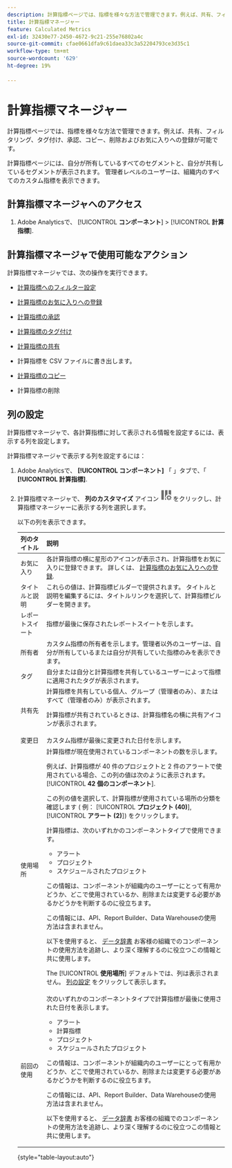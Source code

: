 ```yaml
---
description: 計算指標ページでは、指標を様々な方法で管理できます。例えば、共有、フィルタリング、タグ付け、承認、コピー、削除およびお気に入りへの登録が可能です。
title: 計算指標マネージャー
feature: Calculated Metrics
exl-id: 32430e77-2450-4672-9c21-255e76802a4c
source-git-commit: cfae0661dfa9c61daea33c3a52204793ce3d35c1
workflow-type: tm+mt
source-wordcount: '629'
ht-degree: 19%

---
```


# 計算指標マネージャー

計算指標ページでは、指標を様々な方法で管理できます。例えば、共有、フィルタリング、タグ付け、承認、コピー、削除およびお気に入りへの登録が可能です。

計算指標ページには、自分が所有しているすべてのセグメントと、自分が共有しているセグメントが表示されます。 管理者レベルのユーザーは、組織内のすべてのカスタム指標を表示できます。

<!-- add screenshot -->

## 計算指標マネージャへのアクセス

1. Adobe Analyticsで、 [!UICONTROL **コンポーネント**] > [!UICONTROL **計算指標**].

## 計算指標マネージャで使用可能なアクション

計算指標マネージャでは、次の操作を実行できます。

* [計算指標へのフィルター設定](/help/components/c-calcmetrics/c-workflow/cm-workflow/cm-filter.md)

* [計算指標のお気に入りへの登録](/help/components/c-calcmetrics/c-workflow/cm-workflow/cm-favorite.md)

* [計算指標の承認](/help/components/c-calcmetrics/c-workflow/cm-workflow/cm-approving.md)

* [計算指標のタグ付け](/help/components/c-calcmetrics/c-workflow/cm-workflow/cm-tagging.md)

* [計算指標の共有](/help/components/c-calcmetrics/c-workflow/cm-workflow/cm-sharing.md)

* 計算指標を CSV ファイルに書き出します。

* [計算指標のコピー](/help/components/c-calcmetrics/c-workflow/cm-workflow/cm-copy.md)

* 計算指標の削除

## 列の設定

計算指標マネージャで、各計算指標に対して表示される情報を設定するには、表示する列を設定します。

計算指標マネージャで表示する列を設定するには：

1. Adobe Analyticsで、 **[!UICONTROL コンポーネント]** 「 」タブで、「 **[!UICONTROL 計算指標]**.

1. 計算指標マネージャで、 **列のカスタマイズ** アイコン ![列をカスタマイズアイコン](assets/customize-columns-icon.png)をクリックし、計算指標マネージャーに表示する列を選択します。

   以下の列を表示できます。

   | 列のタイトル | 説明 |
   |---|---|
   | お気に入り | 各計算指標の横に星形のアイコンが表示され、計算指標をお気に入りに登録できます。 詳しくは、 [計算指標のお気に入りへの登録](/help/components/c-calcmetrics/c-workflow/cm-workflow/cm-favorite.md). |
   | タイトルと説明 | これらの値は、計算指標ビルダーで提供されます。 タイトルと説明を編集するには、タイトルリンクを選択して、計算指標ビルダーを開きます。 |
   | レポートスイート | 指標が最後に保存されたレポートスイートを示します。 |
   | 所有者 | カスタム指標の所有者を示します。管理者以外のユーザーは、自分が所有しているまたは自分が共有していた指標のみを表示できます。 |
   | タグ | 自分または自分と計算指標を共有しているユーザーによって指標に適用されたタグが表示されます。 |
   | 共有先 | 計算指標を共有している個人、グループ（管理者のみ）、またはすべて（管理者のみ）が表示されます。 <p>計算指標が共有されているときは、計算指標名の横に共有アイコンが表示されます。</p> |
   | 変更日 | カスタム指標が最後に変更された日付を示します。 |
   | 使用場所 | 計算指標が現在使用されているコンポーネントの数を示します。 <p>例えば、計算指標が 40 件のプロジェクトと 2 件のアラートで使用されている場合、この列の値は次のように表示されます。 [!UICONTROL **42 個のコンポーネント**]. <p>この列の値を選択して、計算指標が使用されている場所の分類を確認します ( 例： [!UICONTROL **プロジェクト (40)**], [!UICONTROL **アラート (2)**]) をクリックします。</p><p>計算指標は、次のいずれかのコンポーネントタイプで使用できます。</p> <ul><li>アラート</li><li>プロジェクト</li><li>スケジュールされたプロジェクト</li></ul><p>この情報は、コンポーネントが組織内のユーザーにとって有用かどうか、どこで使用されているか、削除または変更する必要があるかどうかを判断するのに役立ちます。</p><p>この情報には、API、Report Builder、Data Warehouseの使用方法は含まれません。</p><p>以下を使用すると、 [データ辞書](/help/analyze/analysis-workspace/components/data-dictionary/data-dictionary-overview.md) お客様の組織でのコンポーネントの使用方法を追跡し、より深く理解するのに役立つこの情報と共に使用します。</p><p>The [!UICONTROL **使用場所**] デフォルトでは、列は表示されません。 [列の設定](#configure-columns) をクリックして表示します。</p> |
   | 前回の使用 | 次のいずれかのコンポーネントタイプで計算指標が最後に使用された日付を表示します。 <ul><li>アラート</li><li>計算指標</li><li>プロジェクト</li><li>スケジュールされたプロジェクト</li></ul> <p>この情報は、コンポーネントが組織内のユーザーにとって有用かどうか、どこで使用されているか、削除または変更する必要があるかどうかを判断するのに役立ちます。</p><p>この情報には、API、Report Builder、Data Warehouseの使用方法は含まれません。</p><p>以下を使用すると、 [データ辞書](/help/analyze/analysis-workspace/components/data-dictionary/data-dictionary-overview.md) お客様の組織でのコンポーネントの使用方法を追跡し、より深く理解するのに役立つこの情報と共に使用します。 |

   {style="table-layout:auto"}
